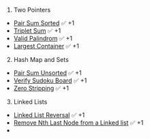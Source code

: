 1. Two Pointers  
- [Pair Sum Sorted](https://leetcode.com/problems/two-sum-ii-input-array-is-sorted/description/) ✅ +1  
- [Triplet Sum](https://leetcode.com/problems/3sum/description/) ✅ +1  
- [Valid Palindrom](https://leetcode.com/problems/valid-palindrome/description/) ✅ +1
- [Largest Container](https://leetcode.com/problems/container-with-most-water/description/) ✅ +1
2. Hash Map and Sets
- [Pair Sum Unsorted](https://leetcode.com/problems/two-sum/description/) ✅ +1
- [Verify Sudoku Board](https://leetcode.com/problems/valid-sudoku/description/) ✅ +1
- [Zero Stripping](https://leetcode.com/problems/set-matrix-zeroes/description/) ✅ +1
3. Linked Lists
- [Linked List Reversal](https://leetcode.com/problems/reverse-linked-list/description/) ✅ +1
- [Remove Nth Last Node from a Linked list](https://leetcode.com/problems/remove-nth-node-from-end-of-list/description/) ✅ +1
- 
